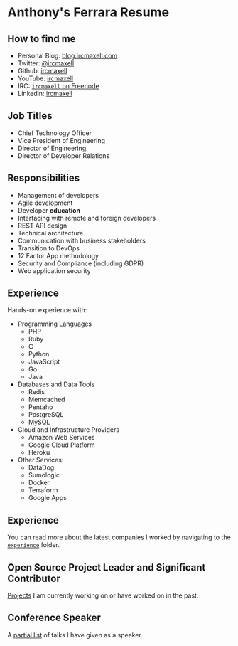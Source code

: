 # Anthony's Ferrara Resume

## How to find me

* Personal Blog: [blog.ircmaxell.com](https://blog.ircmaxell.com)
* Twitter: [@ircmaxell](https://www.twitter.com/ircmaxell)
* Github: [ircmaxell](https://www.github.com/ircmaxell)
* YouTube: [ircmaxell](https://www.youtube.com/user/ircmaxell)
* IRC: [`ircmaxell` on Freenode](irc://freenode/ircmaxell)
* Linkedin: [ircmaxell](https://linkedin.com/in/ircmaxell)

## Job Titles

 * Chief Technology Officer
 * Vice President of Engineering
 * Director of Engineering
 * Director of Developer Relations

## Responsibilities
 
 * Management of developers
 * Agile development
 * Developer **education**
 * Interfacing with remote and foreign developers
 * REST API design
 * Technical architecture
 * Communication with business stakeholders
 * Transition to DevOps
 * 12 Factor App methodology
 * Security and Compliance (including GDPR)
 * Web application security

## Experience

Hands-on experience with:

 * Programming Languages
    * PHP
    * Ruby
    * C
    * Python
    * JavaScript
    * Go
    * Java
 * Databases and Data Tools
    * Redis
    * Memcached
    * Pentaho
    * PostgreSQL
    * MySQL
 * Cloud and Infrastructure Providers
    * Amazon Web Services
    * Google Cloud Platform
    * Heroku
 * Other Services:
    * DataDog
    * Sumologic
    * Docker
    * Terraform
    * Google Apps

## Experience

You can read more about the latest companies I worked by navigating to the [`experience`](experience/README.md) folder.

## Open Source Project Leader and Significant Contributor

[Projects](oss/README.md) I am currently working on or have worked on in the past.

## Conference Speaker

A [partial list](speaker/README.md) of talks I have given as a speaker.
